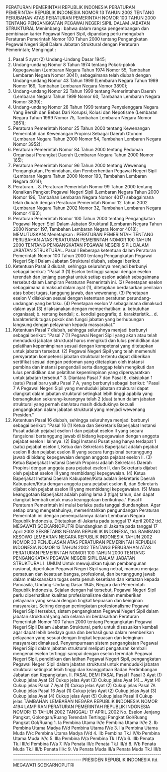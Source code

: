  PERATURAN PEMERINTAH REPUBLIK INDONESIA PERATURAN PEMERINTAH REPUBLIK INDONESIA NOMOR 13 TAHUN 2002 TENTANG PERUBAHAN ATAS PERATURAN PEMERINTAH NOMOR 100 TAHUN 2000 TENTANG PENGANGKATAN PEGAWAI NEGERI SIPIL DALAM JABATAN STRUKTURAL
Menimbang :
 bahwa dalam rangka pengembangan dan pembinaan karier Pegawai Negeri Sipil, dipandang perlu mengubah Peraturan Pemerintah Nomor 100 Tahun 2000 tentang Pengangkatan Pegawai Negeri Sipil Dalam Jabatan Struktural dengan Peraturan Pemerintah;
Mengingat :

1. Pasal 5 ayat (2) Undang-Undang Dasar 1945;
2. Undang-undang Nomor 8 Tahun 1974 tentang Pokok-pokok Kepegawaian (Lembaran Negara Tahun 1974 Nomor 55, Tambahan Lembaran Negara Nomor 3041), sebagaimana telah diubah dengan Undang-undang Nomor 43 Tahun 1999 (Lembaran Negara Tahun 1999 Nomor 169, Tambahan Lembaran Negara Nomor 3890);
3. Undang-undang Nomor 22 Tahun 1999 tentang Pemerintahan Daerah (Lembaran Negara Tahun 1999 Nomor 60, Tambahan Lembaran Negara Nomor 3839);
4. Undang-undang Nomor 28 Tahun 1999 tentang Penyelenggara Negara Yang Bersih dan Bebas Dari Korupsi, Kolusi dan Nepotisme (Lembaran Negara Tahun 1999 Nomor 75, Tambahan Lembaran Negara Nomor 3851);
5. Peraturan Pemerintah Nomor 25 Tahun 2000 tentang Kewenangan Pemerintah dan Kewenangan Propinsi Sebagai Daerah Otonom (Lembaran Negara Tahun 2000 Nomor 54, Tambahan Lembaran Negara Nomor 3952);
6. Peraturan Pemerintah Nomor 84 Tahun 2000 tentang Pedoman Organisasi Perangkat Daerah (Lembaran Negara Tahun 2000 Nomor 165);
7. Peraturan Pemerintah Nomor 96 Tahun 2000 tentang Wewenang Pengangkatan, Pemindahan, dan Pemberhentian Pegawai Negeri Sipil (Lembaran Negara Tahun 2000 Nomor 193, Tambahan Lembaran Negara 4014);
8. Peraturan… 8. Peraturan Pemerintah Nomor 99 Tahun 2000 tentang Kenaikan Pangkat Pegawai Negeri Sipil (Lembaran Negara Tahun 2000 Nomor 196, Tambahan Lembaran Negara Nomor 4017) sebagaimana telah diubah dengan Peraturan Pemerintah Nomor 12 Tahun 2002 (Lembaran Negara Tahun 2002 Nomor 32, Tambahan Lembaran Negara Nomor 4193);
9. Peraturan Pemerintah Nomor 100 Tahun 2000 tentang Pengangkatan Pegawai Negeri Sipil Dalam Jabatan Struktural (Lembaran Negara Tahun 2000 Nomor 197, Tambahan Lembaran Negara Nomor 4018);
MEMUTUSKAN:
 Menetapkan : PERATURAN PEMERINTAH TENTANG PERUBAHAN ATAS PERATURAN PEMERINTAH NOMOR 100 TAHUN 2000 TENTANG PENGANGKATAN PEGAWAI NEGERI SIPIL DALAM JABATAN STRUKTURAL.
Pasal I
Beberapa ketentuan dalam Peraturan Pemerintah Nomor 100 Tahun 2000 tentang Pengangkatan Pegawai Negeri Sipil Dalam Jabatan Struktural diubah, sebagai berikut:
1. Ketentuan Pasal 3 diubah, sehingga seluruhnya menjadi berbunyi sebagai berikut: "Pasal 3 (1) Eselon tertinggi sampai dengan eselon terendah dan jenjang pangkat untuk setiap eselon adalah sebagaimana tersebut dalam Lampiran Peraturan Pemerintah ini.
(2) Penetapan eselon sebagaimana dimaksud dalam ayat (1), ditetapkan berdasarkan penilaian atas bobot tugas, tanggung jawab, dan wewenang.
(3) Penetapan eselon V dilakukan sesuai dengan ketentuan peraturan perundang-undangan yang berlaku.
(4) Penetapan eselon V sebagaimana dimaksud dalam ayat (3) dilaksanakan dengan memperhatikan:
a. kebutuhan organisasi;
b. rentang kendali;
c. kondisi geografis;
d. karakteristik...
d. karakteristik tugas pokok dan fungsi jabatan yang berhubungan langsung dengan pelayanan kepada masyarakat."
2. Ketentuan Pasal 7 diubah, sehingga seluruhnya menjadi berbunyi sebagai berikut: "Pasal 7 (1) Pegawai Negeri Sipil yang akan atau telah menduduki jabatan struktural harus mengikuti dan lulus pendidikan dan pelatihan kepemimpinan sesuai dengan kompetensi yang ditetapkan untuk jabatan tersebut.
(2) Pegawai Negeri Sipil yang telah memenuhi persyaratan kompetensi jabatan struktural tertentu dapat diberikan sertifikat sesuai dengan pedoman yang ditetapkan oleh instansi pembina dan instansi pengendali serta dianggap telah mengikuti dan lulus pendidikan dan pelatihan kepemimpinan yang dipersyaratkan untuk jabatan tersebut." 3. Diantara Pasal 7 dan Pasal 8, disisipkan 1 (satu) Pasal baru yaitu Pasal 7 A, yang berbunyi sebagai berikut: "Pasal 7 A Pegawai Negeri Sipil yang menduduki jabatan struktural dapat diangkat dalam jabatan struktural setingkat lebih tinggi apabila yang bersangkutan sekurang-kurangnya telah 2 (dua) tahun dalam jabatan struktural yang pernah dan/atau masih didudukinya kecuali pengangkatan dalam jabatan struktural yang menjadi wewenang Presiden."
4. Ketentuan Pasal 16 diubah, sehingga seluruhnya menjadi berbunyi sebagai berikut: "Pasal 16 (1) Ketua dan Sekretaris Baperjakat Instansi Pusat adalah pejabat eselon I dan pejabat eselon II yang secara fungsional bertanggung jawab di bidang kepegawaian dengan anggota pejabat eselon I lainnya. (2) Bagi Instansi Pusat yang hanya terdapat 1 (satu) pejabat eselon I, Ketua dan Sekretaris Baperjakat adalah pejabat eselon II dan pejabat eselon III yang secara fungsional bertanggung jawab di bidang kepegawaian dengan anggota pejabat eselon II. (3) Ketua Baperjakat Instansi Daerah Propinsi adalah Sekretaris Daerah Propinsi dengan anggota para pejabat eselon II, dan Sekretaris dijabat oleh pejabat eselon III yang membidangi kepegawaian. (4) Ketua Baperjakat Instansi Daerah Kabupaten/Kota adalah Sekretaris Daerah Kabupaten/Kota dengan anggota para pejabat eselon II, dan Sekretaris dijabat oleh pejabat eselon III yang membidangi kepegawaian. (5) Masa keanggotaan Baperjakat adalah paling lama 3 (tiga) tahun, dan dapat diangkat kembali untuk masa keanggotaan berikutnya."
Pasal II
Peraturan Pemerintah ini mulai berlaku pada tanggal diundangkan.
Agar setiap orang mengetahuinya, memerintahkan pengundangan Peraturan Pemerintah ini dengan penempatannya dalam Lembaran Negara Republik Indonesia. Ditetapkan di Jakarta pada tanggal 17 April 2002 ttd. MEGAWATI SOEKARNOPUTRI Diundangkan di Jakarta pada tanggal 17 April 2002 SEKRETARIS NEGARA REPUBLIK INDONESIA, ttd. BAMBANG KESOWO LEMBARAN NEGARA REPUBLIK INDONESIA TAHUN 2002 NOMOR 33 PENJELASAN ATAS PERATURAN PEMERINTAH REPUBLIK INDONESIA NOMOR 13 TAHUN 2002 TENTANG PERUBAHAN ATAS PERATURAN PEMERINTAH NOMOR 100 TAHUN 2000 TENTANG PENGANGKATAN PEGAWAI NEGERI SIPIL DALAM JABATAN STRUKTURAL I. UMUM Untuk mewujudkan tujuan pembangunan nasional, diperlukan Pegawai Negeri Sipil yang netral, mampu menjaga persatuan dan kesatuan bangsa, profesional, dan bertanggung jawab dalam melaksanakan tugas serta penuh kesetiaan dan ketaatan kepada Pancasila, Undang-Undang Dasar 1945, Negara dan Pemerintah Republik Indonesia. Sejalan dengan hal tersebut, Pegawai Negeri Sipil perlu diperhatikan kualitas profesionalisme dalam memberikan pelayanan yang sesuai dengan tingkat kepuasan dan keinginan masyarakat. Seiring dengan peningkatan profesionalisme Pegawai Negeri Sipil tersebut, sistem pengangkatan Pegawai Negeri Sipil dalam jabatan struktural yang ada selama ini berdasarkan Peraturan Pemerintah Nomor 100 Tahun 2000 tentang Pengangkatan Pegawai Negeri Sipil Dalam Jabatan Struktural, perlu untuk disesuaikan kembali agar dapat lebih berdaya guna dan berhasil guna dalam memberikan pelayanan yang sesuai dengan tingkat kepuasan dan keinginan masyarakat dimaksud. Penyempurnaan sistem pengangkatan Pegawai Negeri Sipil dalam jabatan struktural meliputi pengaturan kembali mengenai eselon tertinggi sampai dengan eselon terendah Pegawai Negeri Sipil, pendidikan dan latihan Pegawai Negeri Sipil, pengangkatan Pegawai Negeri Sipil dalam jabatan struktural untuk menduduki jabatan struktural setingkat lebih tinggi dan keanggotaan Badan Pertimbangan Jabatan dan Kepangkatan. II. PASAL DEMI PASAL
Pasal I
Pasal 3
Ayat (1) Cukup jelas Ayat (2) Cukup jelas Ayat (3) Cukup jelas Ayat (4)… Ayat (4) Cukup jelas
Pasal 7
Ayat (1) Cukup jelas Ayat (2) Cukup jelas
Pasal 7A
Cukup jelas
Pasal 16
Ayat (1) Cukup jelas Ayat (2) Cukup jelas Ayat (3) Cukup jelas Ayat (4) Cukup jelas Ayat (5) Cukup jelas
Pasal II
Cukup jelas TAMBAHAN LEMBARAN NEGARA REPUBLIK INDONESIA NOMOR 4194 LAMPIRAN PERATURAN PEMERINTAH REPUBLIK INDONESIA NOMOR: 13 TAHUN 2002 TANGGAL: 17 APRIL 2002 No. Eselon Jenjang Pangkat, Golongan/Ruang Terendah Tertinggi Pangkat Gol/Ruang Pangkat Gol/Ruang 1. Ia Pembina Utama IV/e Pembina Utama IV/e 2. Ib Pembina Utama Madya IV/d Pembina Utama IV/e 3. IIa Pembina Utama Muda IV/c Pembina Utama Madya IV/d 4. IIb Pembina Tk.I IV/b Pembina Utama Muda IV/c 5. IIIa Pembina IV/a Pembina Tk.I IV/b 6. IIIb Penata Tk.I III/d Pembina IV/a 7. IVa Penata III/c Penata Tk.I III/d 8. IVb Penata Muda Tk.I III/b Penata III/c 9. Va Penata Muda III/a Penata Muda Tk.I III/b ------------------------------------------------------------------------------------------------------------ PRESIDEN REPUBLIK INDONESIA ttd. MEGAWATI SOEKARNOPUTRI